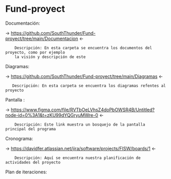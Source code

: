 # Fund-proyect

Documentación: 
    
   -> https://github.com/SouthThunder/Fund-proyect/tree/main/Documentacion <-
   
        Descripción: En esta carpeta se encuentra los documentos del proyecto, como por ejemplo 
        la visión y descripción de este
        
        
Diagramas:
    
   -> https://github.com/SouthThunder/Fund-proyect/tree/main/Diagramas <-
   
       Descripción: En esta carpeta se encuentra los diagramas refentes al proyecto


Pantalla :

   -> https://www.figma.com/file/RVTbOeLVhsZ4doPbOWSR4B/Untitled?node-id=0%3A1&t=zKU99dYQGryuMWre-0 <-
   
        Descripción: Este link muestra un bosquejo de la pantalla principal del programa
        

Cronograma:

   -> https://davidfer.atlassian.net/jira/software/projects/FISW/boards/1 <-
   
        Descripción: Aquí se encuentra nuestra planificación de actividades del proyecto
       
       
Plan de iteraciones:

